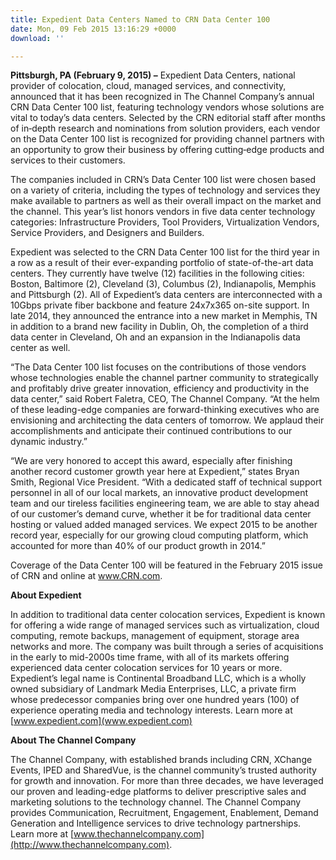 ```yaml
---
title: Expedient Data Centers Named to CRN Data Center 100
date: Mon, 09 Feb 2015 13:16:29 +0000
download: ''

---
```

**Pittsburgh, PA (February 9, 2015) –** Expedient Data Centers, national provider of colocation, cloud, managed services, and connectivity, announced that it has been recognized in The Channel Company’s annual CRN Data Center 100 list, featuring technology vendors whose solutions are vital to today’s data centers. Selected by the CRN editorial staff after months of in‐depth research and nominations from solution providers, each vendor on the Data Center 100 list is recognized for providing channel partners with an opportunity to grow their business by offering cutting‐edge products and services to their customers. 

The companies included in CRN’s Data Center 100 list were chosen based on a variety of criteria, including the types of technology and services they make available to partners as well as their overall impact on the market and the channel. This year’s list honors vendors in five data center technology categories: Infrastructure Providers, Tool Providers, Virtualization Vendors, Service Providers, and Designers and Builders.

Expedient was selected to the CRN Data Center 100 list for the third year in a row as a result of their ever-expanding portfolio of state-of-the-art data centers. They currently have twelve (12) facilities in the following cities: Boston, Baltimore (2), Cleveland (3), Columbus (2), Indianapolis, Memphis and Pittsburgh (2). All of Expedient’s data centers are interconnected with a 10Gbps private fiber backbone and feature 24x7x365 on-site support. In late 2014, they announced the entrance into a new market in Memphis, TN in addition to a brand new facility in Dublin, Oh, the completion of a third data center in Cleveland, Oh and an expansion in the Indianapolis data center as well.

“The Data Center 100 list focuses on the contributions of those vendors whose technologies enable the channel partner community to strategically and profitably drive greater innovation, efficiency and productivity in the data center,” said Robert Faletra, CEO, The Channel Company. “At the helm of these leading-edge companies are forward-thinking executives who are envisioning and architecting the data centers of tomorrow. We applaud their accomplishments and anticipate their continued contributions to our dynamic industry.” 

“We are very honored to accept this award, especially after finishing another record customer growth year here at Expedient,” states Bryan Smith, Regional Vice President. “With a dedicated staff of technical support personnel in all of our local markets, an innovative product development team and our tireless facilities engineering team, we are able to stay ahead of our customer’s demand curve, whether it be for traditional data center hosting or valued added managed services. We expect 2015 to be another record year, especially for our growing cloud computing platform, which accounted for more than 40% of our product growth in 2014.” 

Coverage of the Data Center 100 will be featured in the February 2015 issue of CRN and online at www.CRN.com. 

**About Expedient** 

In addition to traditional data center colocation services, Expedient is known for offering a wide range of managed services such as virtualization, cloud computing, remote backups, management of equipment, storage area networks and more. The company was built through a series of acquisitions in the early to mid-2000s time frame, with all of its markets offering experienced data center colocation services for 10 years or more. Expedient’s legal name is Continental Broadband LLC, which is a wholly owned subsidiary of Landmark Media Enterprises, LLC, a private firm whose predecessor companies bring over one hundred years (100) of experience operating media and technology interests. Learn more at [www.expedient.com](www.expedient.com) 

**About The Channel Company** 

The Channel Company, with established brands including CRN, XChange Events, IPED and SharedVue, is the channel community’s trusted authority for growth and innovation. For more than three decades, we have leveraged our proven and leading-edge platforms to deliver prescriptive sales and marketing solutions to the technology channel. The Channel Company provides Communication, Recruitment, Engagement, Enablement, Demand Generation and Intelligence services to drive technology partnerships. Learn more at [www.thechannelcompany.com](http://www.thechannelcompany.com).
